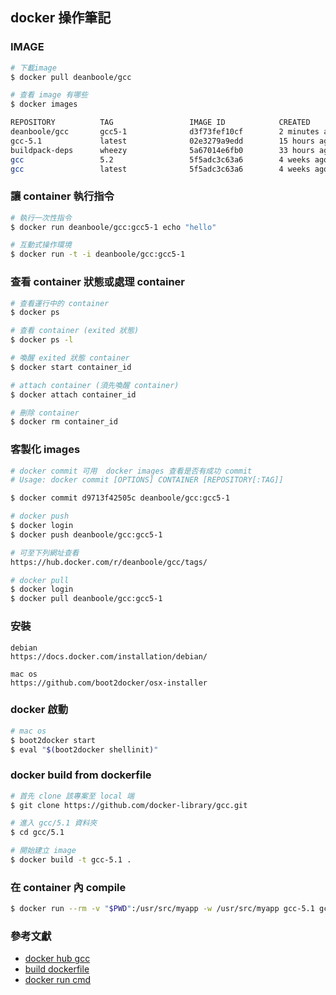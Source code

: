 ## docker 操作筆記

### IMAGE

```bash
# 下載image
$ docker pull deanboole/gcc

# 查看 image 有哪些
$ docker images

REPOSITORY          TAG                 IMAGE ID            CREATED             VIRTUAL SIZE
deanboole/gcc       gcc5-1              d3f73fef10cf        2 minutes ago       1.153 GB
gcc-5.1             latest              02e3279a9edd        15 hours ago        1.153 GB
buildpack-deps      wheezy              5a67014e6fb0        33 hours ago        459.2 MB
gcc                 5.2                 5f5adc3c63a6        4 weeks ago         1.389 GB
gcc                 latest              5f5adc3c63a6        4 weeks ago         1.389 GB
```

### 讓 container 執行指令

```bash
# 執行一次性指令
$ docker run deanboole/gcc:gcc5-1 echo "hello"

# 互動式操作環境
$ docker run -t -i deanboole/gcc:gcc5-1
```

### 查看 container 狀態或處理 container

```bash
# 查看運行中的 container
$ docker ps

# 查看 container (exited 狀態)
$ docker ps -l

# 喚醒 exited 狀態 container
$ docker start container_id

# attach container (須先喚醒 container)
$ docker attach container_id

# 刪除 container
$ docker rm container_id
```

### 客製化 images

```bash
# docker commit 可用  docker images 查看是否有成功 commit
# Usage: docker commit [OPTIONS] CONTAINER [REPOSITORY[:TAG]]

$ docker commit d9713f42505c deanboole/gcc:gcc5-1

# docker push
$ docker login
$ docker push deanboole/gcc:gcc5-1

# 可至下列網址查看
https://hub.docker.com/r/deanboole/gcc/tags/

# docker pull
$ docker login
$ docker pull deanboole/gcc:gcc5-1
```

### 安裝

```
debian
https://docs.docker.com/installation/debian/

mac os
https://github.com/boot2docker/osx-installer
```

### docker 啟動

```bash
# mac os
$ boot2docker start
$ eval "$(boot2docker shellinit)"
```

### docker build from dockerfile

```bash
# 首先 clone 該專案至 local 端
$ git clone https://github.com/docker-library/gcc.git

# 進入 gcc/5.1 資料夾
$ cd gcc/5.1

# 開始建立 image
$ docker build -t gcc-5.1 .
```

### 在 container 內 compile

```bash
$ docker run --rm -v "$PWD":/usr/src/myapp -w /usr/src/myapp gcc-5.1 gcc -o hello hello.c
```

### 參考文獻

* [docker hub gcc](https://hub.docker.com/_/gcc/)
* [build dockerfile](https://docs.docker.com/reference/builder/)
* [docker run cmd](https://docs.docker.com/reference/run/#clean-up-rm)
